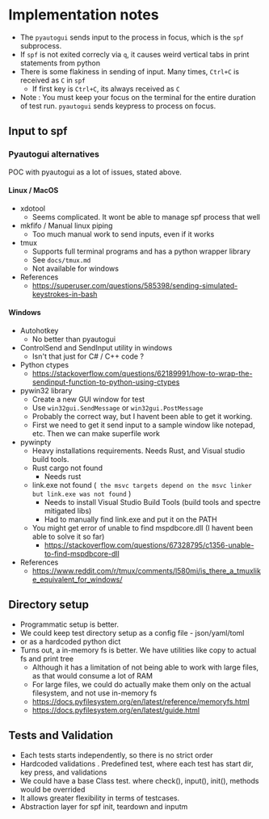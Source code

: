 # Implementation notes

- The `pyautogui` sends input to the process in focus, which is the `spf` subprocess.
- If `spf` is not exited correcly via `q`, it causes weird vertical tabs in print statements from python
- There is some flakiness in sending of input. Many times, `Ctrl+C` is received as `C` in `spf`
  - If first key is `Ctrl+C`, its always received as `C`
- Note : You must keep your focus on the terminal for the entire duration of test run. `pyautogui` sends keypress to process on focus.

## Input to spf

### Pyautogui alternatives
POC with pyautogui as a lot of issues, stated above.

#### Linux / MacOS

- xdotool
  - Seems complicated. It wont be able to manage spf process that well
- mkfifo / Manual linux piping
  - Too much manual work to send inputs, even if it works
- tmux
  - Supports full terminal programs and has a python wrapper library
  - See `docs/tmux.md`
  - Not available for windows
- References
  - https://superuser.com/questions/585398/sending-simulated-keystrokes-in-bash

#### Windows

- Autohotkey
  - No better than pyautogui
- ControlSend and SendInput utility in windows
  - Isn't that just for C# / C++ code ?
- Python ctypes
  - https://stackoverflow.com/questions/62189991/how-to-wrap-the-sendinput-function-to-python-using-ctypes
- pywin32 library
  - Create a new GUI window for test
  - Use `win32gui.SendMessage` or `win32gui.PostMessage`
  - Probably the correct way, but I havent been able to get it working.
  - First we need to get it send input to a sample window like notepad, etc. Then we can make superfile work
- pywinpty
  - Heavy installations requirements. Needs Rust, and Visual studio build tools.
  - Rust cargo not found
    - Needs rust 
  - link.exe not found (` the msvc targets depend on the msvc linker but link.exe was not found` )
    - Needs to install Visual Studio Build Tools (build tools and spectre mitigated libs)
    - Had to manually find link.exe and put it on the PATH
  - You might get error of unable to find mspdbcore.dll (I havent been able to solve it so far)
    - https://stackoverflow.com/questions/67328795/c1356-unable-to-find-mspdbcore-dll
- References
  - https://www.reddit.com/r/tmux/comments/l580mi/is_there_a_tmuxlike_equivalent_for_windows/

## Directory setup
- Programmatic setup is better.
- We could keep test directory setup as a config file - json/yaml/toml 
- or as a hardcoded python dict
- Turns out, a in-memory fs is better. We have utilities like copy to actual fs and print tree
  - Although it has a limitation of not being able to work with large files, as that would consume a lot of RAM
  - For large files, we could do actually make them only on the actual filesystem, and not use in-memory fs
  - https://docs.pyfilesystem.org/en/latest/reference/memoryfs.html
  - https://docs.pyfilesystem.org/en/latest/guide.html 


## Tests and Validation
- Each tests starts independently, so there is no strict order
- Hardcoded validations . Predefined test, where each test has start dir, key press, and validations
- We could have a base Class test. where check(), input(), init(), methods would be overrided
- It allows greater flexibility in terms of testcases.
- Abstraction layer for spf init, teardown and inputm